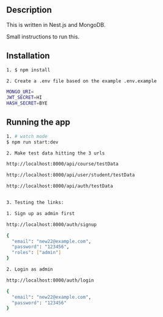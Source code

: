 
## Description

This is written in Nest.js and MongoDB.

Small instructions to run this.

## Installation

```bash
1. $ npm install

2. Create a .env file based on the example .env.example

MONGO_URI=
JWT_SECRET=HI
HASH_SECRET=BYE

```

## Running the app

```bash
1. # watch mode
$ npm run start:dev

2. Make test data hitting the 3 urls

http://localhost:8000/api/course/testData

http://localhost:8000/api/user/student/testData

http://localhost:8000/api/auth/testData


3. Testing the links:

1. Sign up as admin first

http://localhost:8000/auth/signup

{
  "email": "new22@example.com",
  "password": "123456",
  "roles": ["admin"]
}

2. Login as admin

http://localhost:8000/auth/login

{
  "email": "new22@example.com",
  "password": "123456"
}

```

